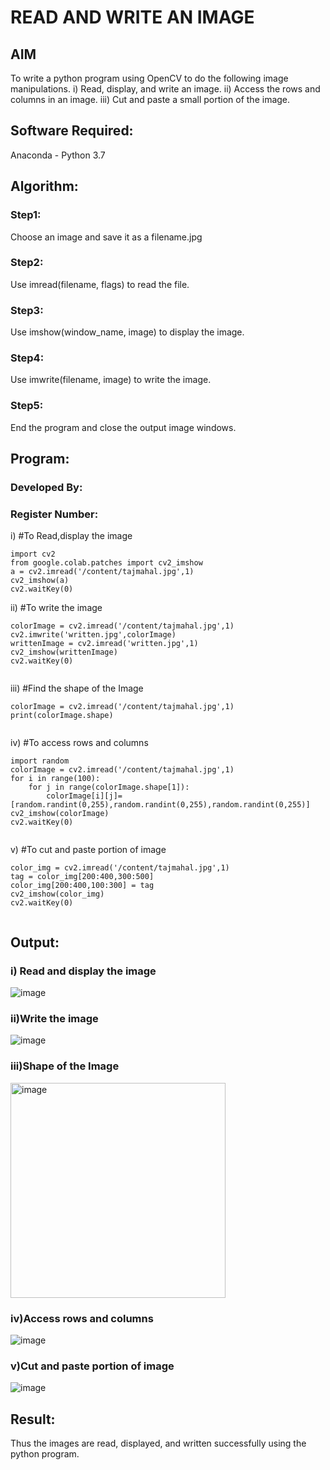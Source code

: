 # READ AND WRITE AN IMAGE
## AIM
To write a python program using OpenCV to do the following image manipulations.
i) Read, display, and write an image.
ii) Access the rows and columns in an image.
iii) Cut and paste a small portion of the image.

## Software Required:
Anaconda - Python 3.7
## Algorithm:
### Step1:
Choose an image and save it as a filename.jpg
### Step2:
Use imread(filename, flags) to read the file.
### Step3:
Use imshow(window_name, image) to display the image.
### Step4:
Use imwrite(filename, image) to write the image.
### Step5:
End the program and close the output image windows.
## Program:
### Developed By:
### Register Number: 
i) #To Read,display the image
```
import cv2
from google.colab.patches import cv2_imshow
a = cv2.imread('/content/tajmahal.jpg',1)
cv2_imshow(a)
cv2.waitKey(0)

```
ii) #To write the image
```
colorImage = cv2.imread('/content/tajmahal.jpg',1)
cv2.imwrite('written.jpg',colorImage)
writtenImage = cv2.imread('written.jpg',1)
cv2_imshow(writtenImage)
cv2.waitKey(0)


```
iii) #Find the shape of the Image
```python3
colorImage = cv2.imread('/content/tajmahal.jpg',1)
print(colorImage.shape)


```
iv) #To access rows and columns

```python3
import random
colorImage = cv2.imread('/content/tajmahal.jpg',1)
for i in range(100):
    for j in range(colorImage.shape[1]):
        colorImage[i][j]=[random.randint(0,255),random.randint(0,255),random.randint(0,255)]
cv2_imshow(colorImage)
cv2.waitKey(0)


```
v) #To cut and paste portion of image
```python3
color_img = cv2.imread('/content/tajmahal.jpg',1)
tag = color_img[200:400,300:500]
color_img[200:400,100:300] = tag
cv2_imshow(color_img)
cv2.waitKey(0)


```

## Output:

### i) Read and display the image

![image](https://user-images.githubusercontent.com/94828517/225369765-776be545-8dfd-4bc3-8956-594eb82e1fa4.png)


### ii)Write the image


![image](https://user-images.githubusercontent.com/94828517/225369882-f5504db1-db74-4ddb-8764-c686b158a744.png)


### iii)Shape of the Image

<img width="344" alt="image" src="https://user-images.githubusercontent.com/94828517/225370008-3e724be5-8ee1-4dbe-8eee-4229a6b6a2aa.png">

### iv)Access rows and columns
![image](https://user-images.githubusercontent.com/94828517/225370066-3d31a104-edad-4a70-9a7f-ffb412a3a009.png)

### v)Cut and paste portion of image
![image](https://user-images.githubusercontent.com/94828517/225370128-f7adf07c-c5e2-4532-acc3-1588646efe4c.png)


## Result:
Thus the images are read, displayed, and written successfully using the python program.


